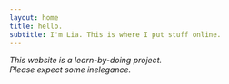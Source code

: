 ```yaml
---
layout: home
title: hello.
subtitle: I'm Lia. This is where I put stuff online.
---
```




_This website is a learn-by-doing project._  
_Please expect some inelegance._
  
